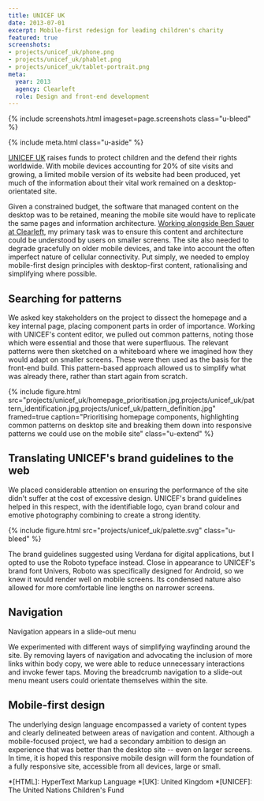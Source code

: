 ```yaml
---
title: UNICEF UK
date: 2013-07-01
excerpt: Mobile-first redesign for leading children's charity
featured: true
screenshots:
- projects/unicef_uk/phone.png
- projects/unicef_uk/phablet.png
- projects/unicef_uk/tablet-portrait.png
meta:
  year: 2013
  agency: Clearleft
  role: Design and front-end development
---
```

{% include screenshots.html
  imageset=page.screenshots
  class="u-bleed"
%}

{% include meta.html
  class="u-aside"
%}

[UNICEF UK][1] raises funds to protect children and the defend their rights worldwide. With mobile devices accounting for 20% of site visits and growing, a limited mobile version of its website had been produced, yet much of the information about their vital work remained on a desktop-orientated site.

Given a constrained budget, the software that managed content on the desktop was to be retained, meaning the mobile site would have to replicate the same pages and information architecture. [Working alongside Ben Sauer at Clearleft][2], my primary task was to ensure this content and architecture could be understood by users on smaller screens. The site also needed to degrade gracefully on older mobile devices, and take into account the often imperfect nature of cellular connectivity. Put simply, we needed to employ mobile-first design principles with desktop-first content, rationalising and simplifying where possible.

## Searching for patterns

We asked key stakeholders on the project to dissect the homepage and a key internal page, placing component parts in order of importance. Working with UNICEF's content editor, we pulled out common patterns, noting those which were essential and those that were superfluous. The relevant patterns were then sketched on a whiteboard where we imagined how they would adapt on smaller screens. These were then used as the basis for the front-end build. This pattern-based approach allowed us to simplify what was already there, rather than start again from scratch.

{% include figure.html
  src="projects/unicef_uk/homepage_prioritisation.jpg,projects/unicef_uk/pattern_identification.jpg,projects/unicef_uk/pattern_definition.jpg"
  framed=true
  caption="Prioritising homepage components, highlighting common patterns on desktop site and breaking them down into responsive patterns we could use on the mobile site"
  class="u-extend"
%}

## Translating UNICEF's brand guidelines to the web

We placed considerable attention on ensuring the performance of the site didn't suffer at the cost of excessive design. UNICEF's brand guidelines helped in this respect, with the identifiable logo, cyan brand colour and emotive photography combining to create a strong identity.

{% include figure.html
  src="projects/unicef_uk/palette.svg"
  class="u-bleed"
%}

The brand guidelines suggested using Verdana for digital applications, but I opted to use the Roboto typeface instead. Close in appearance to UNICEF's brand font Univers, Roboto was specifically designed for Android, so we knew it would render well on mobile screens. Its condensed nature also allowed for more comfortable line lengths on narrower screens.

## Navigation

<object height="100%" width="100%" data="/images/projects/unicef_uk/mobile_menu.svg" type="image/svg+xml" class="u-pull-right">
  <p>Navigation appears in a slide-out menu</p>
</object>

We experimented with different ways of simplifying wayfinding around the site. By removing layers of navigation and advocating the inclusion of more links within body copy, we were able to reduce unnecessary interactions and invoke fewer taps. Moving the breadcrumb navigation to a slide-out menu meant users could orientate themselves within the site.

## Mobile-first design

The underlying design language encompassed a variety of content types and clearly delineated between areas of navigation and content. Although a mobile-focused project, we had a secondary ambition to design an experience that was better than the desktop site -- even on larger screens. In time, it is hoped this responsive mobile design will form the foundation of a fully responsive site, accessible from all devices, large or small.

[1]: http://unicef.org.uk
[2]: http://clearleft.com/made/unicef

*[HTML]: HyperText Markup Language
*[UK]: United Kingdom
*[UNICEF]: The United Nations Children's Fund

